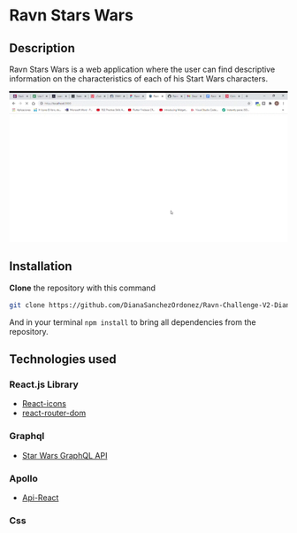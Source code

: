 # Ravn Stars Wars

## Description

Ravn Stars Wars is a web application where the user can find descriptive <br> information on the characteristics of each of his Start Wars characters.

![Functionality](src/ravn_challenge.gif)

## Installation

**Clone** the repository with this command

```bash
git clone https://github.com/DianaSanchezOrdonez/Ravn-Challenge-V2-DianaSanchezO.git
```

And in your terminal ```npm install``` 
to bring all dependencies from the repository.

## Technologies used

### React.js Library

* [React-icons](https://react-icons.github.io/react-icons/)
* [react-router-dom](https://www.npmjs.com/package/react-router-dom)

### Graphql
* [Star Wars GraphQL API](https://swapi-graphql.netlify.app/.netlify/functions/index)

### Apollo
* [Api-React](https://www.apollographql.com/docs/react/api/react/hooks/)

### Css